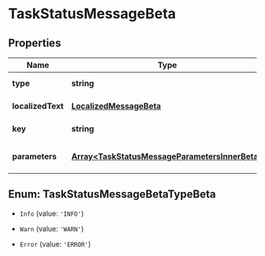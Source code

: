 # TaskStatusMessageBeta

## Properties

Name | Type | Description | Notes
------------ | ------------- | ------------- | -------------
**type** | **string** | Type of the message | [default to undefined]
**localizedText** | [**LocalizedMessageBeta**](LocalizedMessageBeta.md) |  | [default to undefined]
**key** | **string** | Key of the message | [default to undefined]
**parameters** | [**Array&lt;TaskStatusMessageParametersInnerBeta&gt;**](TaskStatusMessageParametersInnerBeta.md) | Message parameters for internationalization | [default to undefined]



## Enum: TaskStatusMessageBetaTypeBeta


* `Info` (value: `'INFO'`)

* `Warn` (value: `'WARN'`)

* `Error` (value: `'ERROR'`)



